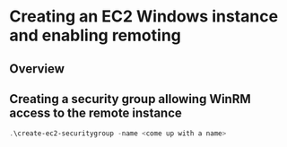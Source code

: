 # Creating an EC2 Windows instance and enabling remoting

## Overview

## Creating a security group allowing WinRM access to the remote instance

```powershell
.\create-ec2-securitygroup -name <come up with a name>
```